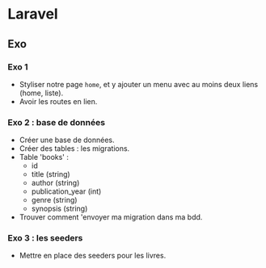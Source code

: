 # Laravel

## Exo
### Exo 1
- Styliser notre page ```home```, et y ajouter un menu avec au moins deux liens (home, liste).
- Avoir les routes en lien.

### Exo 2 : base de données
- Créer une base de données.
- Créer des tables : les migrations.
- Table 'books' :
    - id
    - title (string)
    - author (string)
    - publication_year (int)
    - genre (string)
    - synopsis (string)
- Trouver comment 'envoyer ma migration dans ma bdd.

### Exo 3 : les seeders
- Mettre en place des seeders pour les livres.